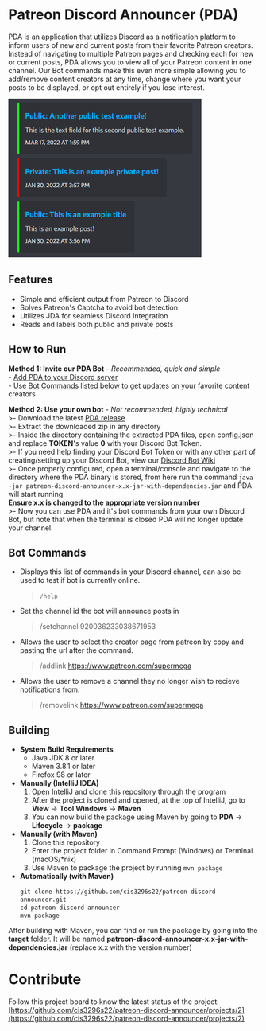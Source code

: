# Patreon Discord Announcer (PDA)
PDA is an application that utilizes Discord as a notification platform to inform users of new and current posts from their favorite Patreon creators. Instead of navigating to multiple Patreon pages and checking each for new or current posts, PDA allows you to view all of your Patreon content in one channel. Our Bot commands make this even more simple allowing you to add/remove content creators at any time, change where you want your posts to be displayed, or opt out entirely if you lose interest. 


![This is a screenshot.](pda_pic.png)

## Features
* Simple and efficient output from Patreon to Discord
* Solves Patreon's Captcha to avoid bot detection
* Utilizes JDA for seamless Discord Integration
* Reads and labels both public and private posts

## How to Run
**Method 1: Invite our PDA Bot** - *Recommended, quick and simple*  
    - [Add PDA to your Discord server](https://discord.com/oauth2/authorize?client_id=965002259689783296&scope=bot&permissions=68608)  
    - Use [Bot Commands](#bot-commands) listed below to get updates on your favorite content creators   
    
**Method 2: Use your own bot** - *Not recommended, highly technical*  
    >- Download the latest [PDA release](https://github.com/cis3296s22/patreon-discord-announcer/releases)  
    >- Extract the downloaded zip in any directory  
    >- Inside the directory containing the extracted PDA files, open config.json and replace **TOKEN**'s value **0** with your Discord Bot Token.  
    >- If you need help finding your Discord Bot Token or with any other part of creating/setting up your Discord Bot, view our [Discord Bot Wiki](https://github.com/cis3296s22/patreon-discord-announcer/wiki/Technical-Information)  
    >- Once properly configured, open a terminal/console and navigate to the directory where the PDA binary is stored, from here run the command `java -jar patreon-discord-announcer-x.x-jar-with-dependencies.jar` and PDA will start running.  
    **Ensure x.x is changed to the appropriate version number**  
    >- Now you can use PDA and it's bot commands from your own Discord Bot, but note that when the terminal is closed PDA will no longer update your channel.  

## Bot Commands
* Displays this list of commands in your Discord channel, can also be used to test if bot is currently online.  
  > `/help`
* Set the channel id the bot will announce posts in
  > /setchannel 920036233038671953
* Allows the user to select the creator page from patreon by copy and pasting the url after the command.  
  > /addlink https://www.patreon.com/supermega
* Allows the user to remove a channel they no longer wish to recieve notifications from.  
  > /removelink https://www.patreon.com/supermega

## Building
- **System Build Requirements**
    - Java JDK 8 or later
    - Maven 3.8.1 or later
    - Firefox 98 or later
- **Manually (IntelliJ IDEA)**
    1) Open IntelliJ and clone this repository through the program
    2) After the project is cloned and opened, at the top of IntelliJ, go to **View** -> **Tool Windows** -> **Maven**
    3) You can now build the package using Maven by going to **PDA** -> **Lifecycle** -> **package**
- **Manually (with Maven)**
    1) Clone this repository
    2) Enter the project folder in Command Prompt (Windows) or Terminal (macOS/\*nix)
    3) Use Maven to package the project by running `mvn package`
- **Automatically (with Maven)**
    ```
    git clone https://github.com/cis3296s22/patreon-discord-announcer.git
    cd patreon-discord-announcer
    mvn package
    ```

After building with Maven, you can find or run the package by going into the **target** folder.  It will be named **patreon-discord-announcer-x.x-jar-with-dependencies.jar** (replace x.x with the version number)

# Contribute
Follow this project board to know the latest status of the project: [https://github.com/cis3296s22/patreon-discord-announcer/projects/2](https://github.com/cis3296s22/patreon-discord-announcer/projects/2)
